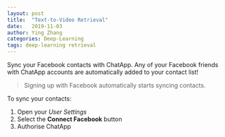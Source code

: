 ```yaml
---
layout: post
title:  "Text-to-Video Retrieval"
date:   2019-11-03
author: Ying Zhang
categories: Deep-Learning
tags: deep-learning retrieval
---
```


Sync your Facebook contacts with ChatApp. Any of your Facebook friends with ChatApp accounts are automatically added to your contact list!

> Signing up with Facebook automatically starts syncing contacts.

To sync your contacts:

1. Open your *User Settings*
2. Select the **Connect Facebook** button
3. Authorise ChatApp
